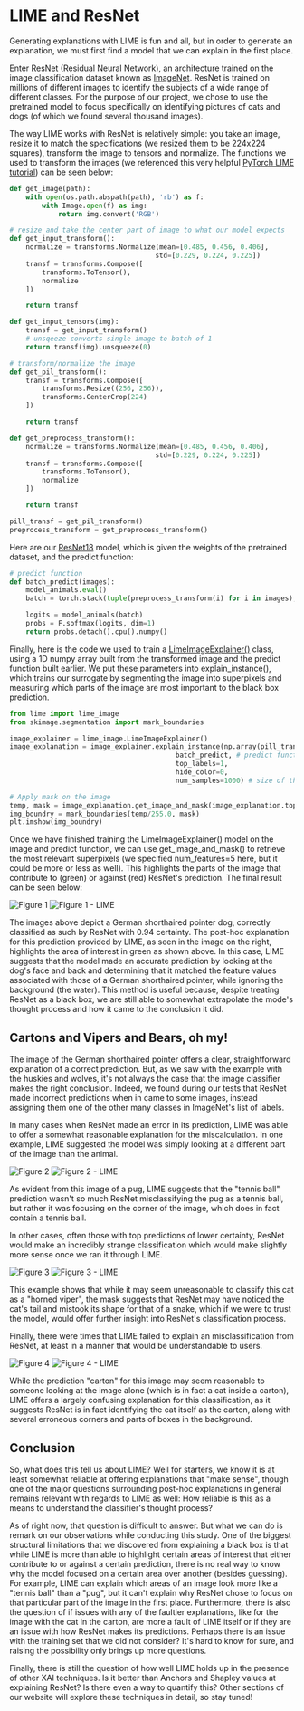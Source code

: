 # LIME and ResNet

Generating explanations with LIME is fun and all, but in order to generate an explanation, we must first find a model that we can explain in the first place.

Enter [ResNet](https://pytorch.org/hub/pytorch_vision_resnet/) (Residual Neural Network), an architecture trained on the image classification dataset known as [ImageNet](https://www.image-net.org/). ResNet is trained on millions of different images to identify the subjects of a wide range of different classes. For the purpose of our project, we chose to use the pretrained model to focus specifically on identifying pictures of cats and dogs (of which we found several thousand images).

The way LIME works with ResNet is relatively simple: you take an image, resize it to match the specifications (we resized them to be 224x224 squares), transform the image to tensors and normalize. The functions we used to transform the images (we referenced this very helpful [PyTorch LIME tutorial](https://github.com/marcotcr/lime/blob/master/doc/notebooks/Tutorial%20-%20images%20-%20Pytorch.ipynb)) can be seen below:

```Python
def get_image(path):
    with open(os.path.abspath(path), 'rb') as f:
        with Image.open(f) as img:
            return img.convert('RGB')

# resize and take the center part of image to what our model expects
def get_input_transform():
    normalize = transforms.Normalize(mean=[0.485, 0.456, 0.406],
                                    std=[0.229, 0.224, 0.225])
    transf = transforms.Compose([
        transforms.ToTensor(),
        normalize
    ])

    return transf

def get_input_tensors(img):
    transf = get_input_transform()
    # unsqeeze converts single image to batch of 1
    return transf(img).unsqueeze(0)

# transform/normalize the image
def get_pil_transform():
    transf = transforms.Compose([
        transforms.Resize((256, 256)),
        transforms.CenterCrop(224)
    ])

    return transf

def get_preprocess_transform():
    normalize = transforms.Normalize(mean=[0.485, 0.456, 0.406],
                                    std=[0.229, 0.224, 0.225])
    transf = transforms.Compose([
        transforms.ToTensor(),
        normalize
    ])

    return transf

pill_transf = get_pil_transform()
preprocess_transform = get_preprocess_transform()
```

Here are our [ResNet18](https://pytorch.org/vision/main/models/generated/torchvision.models.resnet18.html) model, which is given the weights of the pretrained dataset, and the predict function:

```Python
# predict function
def batch_predict(images):
    model_animals.eval()
    batch = torch.stack(tuple(preprocess_transform(i) for i in images), dim=0)

    logits = model_animals(batch)
    probs = F.softmax(logits, dim=1)
    return probs.detach().cpu().numpy()
```

Finally, here is the code we used to train a [LimeImageExplainer()](https://lime-ml.readthedocs.io/en/latest/lime.html?highlight=limeimageexplainer#lime.lime_image.LimeImageExplainer) class, using a 1D numpy array built from the transformed image and the predict function built earlier. We put these parameters into explain_instance(), which trains our surrogate by segmenting the image into superpixels and measuring which parts of the image are most important to the black box prediction.

```Python
from lime import lime_image
from skimage.segmentation import mark_boundaries

image_explainer = lime_image.LimeImageExplainer()
image_explanation = image_explainer.explain_instance(np.array(pill_transf(my_image)), # our image converted to the form of a numpy array
                                         batch_predict, # predict function
                                         top_labels=1,
                                         hide_color=0,
                                         num_samples=1000) # size of the neighborhood to learn the linear model

# Apply mask on the image
temp, mask = image_explanation.get_image_and_mask(image_explanation.top_labels[0], positive_only=False, num_features=5, hide_rest=False)
img_boundry = mark_boundaries(temp/255.0, mask)
plt.imshow(img_boundry)
```

Once we have finished training the LimeImageExplainer() model on the image and predict function, we can use get_image_and_mask() to retrieve the most relevant superpixels (we specified num_features=5 here, but it could be more or less as well). This highlights the parts of the image that contribute to (green) or against (red) ResNet's prediction. The final result can be seen below:

![Figure 1](./german_shorthaired-79.jpg "An image of a German shorthaired pointer, predicted as such by ResNet")
![Figure 1 - LIME](./german_shorthaired-79-lime.jpg "ResNet's prediction explained by LIME")

The images above depict a German shorthaired pointer dog, correctly classified as such by ResNet with 0.94 certainty. The post-hoc explanation for this prediction provided by LIME, as seen in the image on the right, highlights the area of interest in green as shown above. In this case, LIME suggests that the model made an accurate prediction by looking at the dog's face and back and determining that it matched the feature values associated with those of a German shorthaired pointer, while ignoring the background (the water). This method is useful because, despite treating ResNet as a black box, we are still able to somewhat extrapolate the mode's thought process and how it came to the conclusion it did.

## Cartons and Vipers and Bears, oh my!

The image of the German shorthaired pointer offers a clear, straightforward explanation of a correct prediction. But, as we saw with the example with the huskies and wolves, it's not always the case that the image classifier makes the right conclusion. Indeed, we found during our tests that ResNet made incorrect predictions when in came to some images, instead assigning them one of the other many classes in ImageNet's list of labels.

In many cases when ResNet made an error in its prediction, LIME was able to offer a somewhat reasonable explanation for the miscalculation. In one example, LIME suggested the model was simply looking at a different part of the image than the animal.

![Figure 2](./pug-192.jpg "An image of a pug, predicted to be a tennis with 0.59 certainty")
![Figure 2 - LIME](./pug-192-lime.jpg "ResNet's prediction explained by LIME")

As evident from this image of a pug, LIME suggests that the "tennis ball" prediction wasn't so much ResNet misclassifying the pug as a tennis ball, but rather it was focusing on the corner of the image, which does in fact contain a tennis ball.

In other cases, often those with top predictions of lower certainty, ResNet would make an incredibly strange classification which would make slightly more sense once we ran it through LIME.

![Figure 3](./abyssinian-3.jpg "An image of an Abyssinian cat, predicted to be a horned viper with 0.21 certainty")
![Figure 3 - LIME](./abyssinian-3-lime.jpg "ResNet's prediction explained by LIME")

This example shows that while it may seem unreasonable to classify this cat as a "horned viper", the mask suggests that ResNet may have noticed the cat's tail and mistook its shape for that of a snake, which if we were to trust the model, would offer further insight into ResNet's classification process.

Finally, there were times that LIME failed to explain an misclassification from ResNet, at least in a manner that would be understandable to users.

![Figure 4](./birman-16.jpg "An image of an Birman cat, predicted to be a carton with 0.64 certainty")
![Figure 4 - LIME](./birman-16-lime.jpg "ResNet's prediction explained by LIME")

While the prediction "carton" for this image may seem reasonable to someone looking at the image alone (which is in fact a cat inside a carton), LIME offers a largely confusing explanation for this classification, as it suggests ResNet is in fact identifying the cat itself as the carton, along with several erroneous corners and parts of boxes in the background.

## Conclusion

So, what does this tell us about LIME? Well for starters, we know it is at least somewhat reliable at offering explanations that "make sense", though one of the major questions surrounding post-hoc explanations in general remains relevant with regards to LIME as well: How reliable is this as a means to understand the classifier's thought process?

As of right now, that question is difficult to answer. But what we can do is remark on our observations while conducting this study. One of the biggest structural limitations that we discovered from explaining a black box is that while LIME is more than able to highlight certain areas of interest that either contribute to or against a certain prediction, there is no real way to know why the model focused on a certain area over another (besides guessing). For example, LIME can explain which areas of an image look more like a "tennis ball" than a "pug", but it can't explain why ResNet chose to focus on that particular part of the image in the first place. Furthermore, there is also the question of if issues with any of the faultier explanations, like for the image with the cat in the carton, are more a fault of LIME itself or if they are an issue with how ResNet makes its predictions. Perhaps there is an issue with the training set that we did not consider? It's hard to know for sure, and raising the possibility only brings up more questions.

Finally, there is still the question of how well LIME holds up in the presence of other XAI techniques. Is it better than Anchors and Shapley values at explaining ResNet? Is there even a way to quantify this? Other sections of our website will explore these techniques in detail, so stay tuned!
